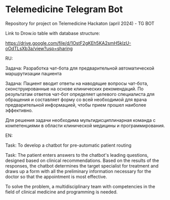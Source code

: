 # Telemedicine Telegram Bot
Repository for project on Telemedicine Hackaton (april 2024) - TG BOT

Link to Drow.io table with database structure:

https://drive.google.com/file/d/1OstF2gKEh5KA2smH5klzU-oOdTLsXb3a/view?usp=sharing

RU:

Задача: Разработка чат-бота для предварительной автоматической маршрутизации пациента

Задача: Пациент вводит ответы на наводящие вопросы чат-бота, сконструированные на основе клинических рекомендаций. По результатам ответов чат-бот определяет целевого специалиста для обращения и составляет форму со всей необходимой для врача предварительной информацией, чтобы прием прошел наиболее эффективно.

Для решения задачи необходима мультидисциплинарная команда с компетенциями в области клинической медицины и программирования.

EN:

Task: To develop a chatbot for pre-automatic patient routing

Task: The patient enters answers to the chatbot's leading questions, designed based on clinical recommendations. Based on the results of the responses, the chatbot determines the target specialist for treatment and draws up a form with all the preliminary information necessary for the doctor so that the appointment is most effective.

To solve the problem, a multidisciplinary team with competencies in the field of clinical medicine and programming is needed.